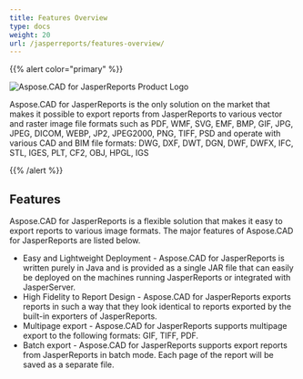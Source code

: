 ```yaml
---
title: Features Overview
type: docs
weight: 20
url: /jasperreports/features-overview/
---
```


{{% alert color="primary" %}}

![Aspose.CAD for JasperReports Product Logo](/_assets/home_3.png)

Aspose.CAD for JasperReports is the only solution on the market that makes it possible to export reports from JasperReports to various vector and raster image file formats such as PDF, WMF, SVG, EMF, BMP, GIF, JPG, JPEG, DICOM, WEBP, JP2, JPEG2000, PNG, TIFF, PSD and operate with various CAD and BIM file formats: DWG, DXF, DWT, DGN, DWF, DWFX, IFC, STL, IGES, PLT, CF2, OBJ, HPGL, IGS

{{% /alert %}}

## Features

Aspose.CAD for JasperReports is a flexible solution that makes it easy to export reports to various image formats. The major features of Aspose.CAD for JasperReports are listed below.

- Easy and Lightweight Deployment - Aspose.CAD for JasperReports is written purely in Java and is provided as a single JAR file that can easily be deployed on the machines running JasperReports or integrated with JasperServer.
- High Fidelity to Report Design - Aspose.CAD for JasperReports exports reports in such a way that they look identical to reports exported by the built-in exporters of JasperReports.
- Multipage export -  Aspose.CAD for JasperReports supports multipage export to the following formats:  GIF, TIFF, PDF.
- Batch export - Aspose.CAD for JasperReports supports export reports from JasperReports in batch mode. Each page of the report will be saved as a separate file.
